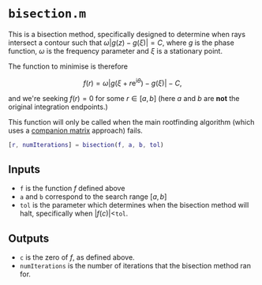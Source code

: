 # `bisection.m`

This is a bisection method, specifically designed to determine when rays intersect a
contour such that $\omega|g(z)-g(\xi)|=C$, where $g$ is the phase function, $\omega$ is the frequency parameter and $\xi$ is a stationary point.

The function to minimise is therefore

$$
f(r) = \omega|g(\xi + r\mathrm{e}^{\mathrm{i}\theta})-g(\xi)| - C,
$$

and we're seeking $f(r)=0$ for some $r\in[a,b]$ (here $a$ and $b$ are **not** the original integration endpoints.)

This function will only be called when the main rootfinding algorithm (which uses a [companion matrix](https://en.wikipedia.org/wiki/Companion_matrix) approach) fails.

```matlab
[r, numIterations] = bisection(f, a, b, tol)
```
## Inputs
* `f` is the function $f$ defined above
* `a` and `b` correspond to the search range $[a,b]$
* `tol` is the parameter which determines when the bisection method will halt, specifically when $|f(c)|<$`tol`.

## Outputs
* `c` is the zero of $f$, as defined above.
* `numIterations` is the number of iterations that the bisection method ran for.